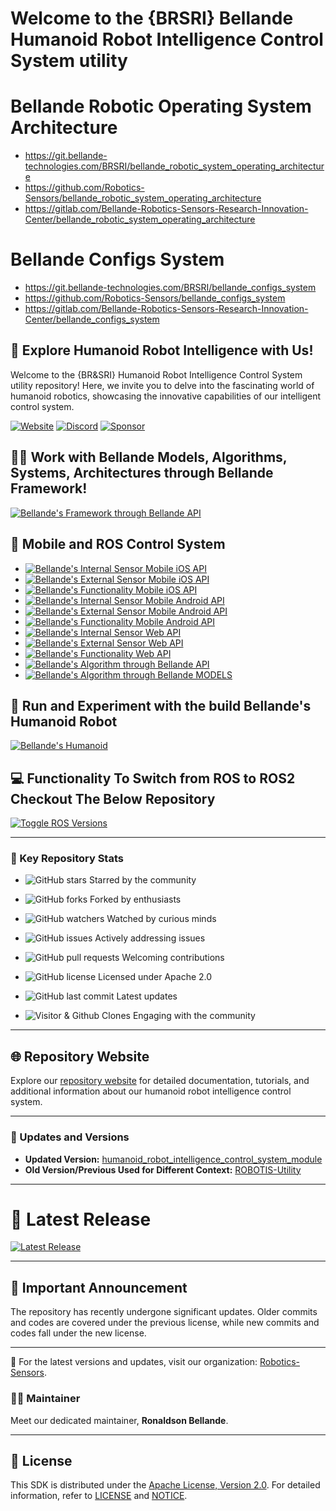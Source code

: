 # Welcome to the {BRSRI} Bellande Humanoid Robot Intelligence Control System utility

# Bellande Robotic Operating System Architecture
- https://git.bellande-technologies.com/BRSRI/bellande_robotic_system_operating_architecture
- https://github.com/Robotics-Sensors/bellande_robotic_system_operating_architecture
- https://gitlab.com/Bellande-Robotics-Sensors-Research-Innovation-Center/bellande_robotic_system_operating_architecture

# Bellande Configs System
- https://git.bellande-technologies.com/BRSRI/bellande_configs_system
- https://github.com/Robotics-Sensors/bellande_configs_system
- https://gitlab.com/Bellande-Robotics-Sensors-Research-Innovation-Center/bellande_configs_system

## 🤖 Explore Humanoid Robot Intelligence with Us!
Welcome to the {BR&SRI} Humanoid Robot Intelligence Control System utility repository! Here, we invite you to delve into the fascinating world of humanoid robotics, showcasing the innovative capabilities of our intelligent control system.


[![Website](https://img.shields.io/badge/Visit%20our-Website-0099cc?style=for-the-badge)](https://robotics-sensors.github.io)
[![Discord](https://img.shields.io/badge/Join%20our-Discord-7289DA?logo=discord&style=for-the-badge)](https://discord.gg/Yc72nd4w)
[![Sponsor](https://img.shields.io/badge/Sponsor-Robotics%20Sensors%20Research-red?style=for-the-badge&logo=github)](https://github.com/sponsors/Robotics-Sensors)


## 🧑‍💼 Work with Bellande Models, Algorithms, Systems, Architectures through Bellande Framework!
[![Bellande's Framework through Bellande API](https://img.shields.io/badge/Bellande's%20Framework%20through%20Bellande's%20API-Bellande%20Framework-blue?style=for-the-badge&logo=ros&color=blue)](https://github.com/Robotics-Sensors/bellande_framework)


## 📢 Mobile and ROS Control System
- [![Bellande's Internal Sensor Mobile iOS API](https://img.shields.io/badge/Bellande's%20Internal%20Sensor%20Mobile%20iOS%20API-Bellande%20API-blue?style=for-the-badge&logo=swift&color=blue)](https://github.com/Application-UI-UX/bellande_internal_sensor_mobile_ios_api)
- [![Bellande's External Sensor Mobile iOS API](https://img.shields.io/badge/Bellande's%20External%20Sensor%20Mobile%20iOS%20API-Bellande%20API-blue?style=for-the-badge&logo=swift&color=blue)](https://github.com/Application-UI-UX/bellande_external_sensor_mobile_ios_api)
- [![Bellande's Functionality Mobile iOS API](https://img.shields.io/badge/Bellande's%20Functionality%20Mobile%20iOS%20API-Bellande%20API-blue?style=for-the-badge&logo=swift&color=blue)](https://github.com/Application-UI-UX/bellande_functionality_mobile_ios_api)
- [![Bellande's Internal Sensor Mobile Android API](https://img.shields.io/badge/Bellande's%20Internal%20Sensor%20Mobile%20Android%20API-Bellande%20API-blue?style=for-the-badge&logo=android&color=blue)](https://github.com/Application-UI-UX/bellande_internal_sensor_mobile_android_api)
- [![Bellande's External Sensor Mobile Android API](https://img.shields.io/badge/Bellande's%20External%20Sensor%20Mobile%20Android%20API-Bellande%20API-blue?style=for-the-badge&logo=android&color=blue)](https://github.com/Application-UI-UX/bellande_external_sensor_mobile_android_api)
- [![Bellande's Functionality Mobile Android API](https://img.shields.io/badge/Bellande's%20Functionality%20Mobile%20Android%20API-Bellande%20API-blue?style=for-the-badge&logo=android&color=blue)](https://github.com/Application-UI-UX/bellande_functionality_mobile_android_api)
- [![Bellande's Internal Sensor Web API](https://img.shields.io/badge/Bellande's%20Internal%20Sensor%20Web%20API-Bellande%20API-blue?style=for-the-badge&logo=javascript&color=blue)](https://github.com/Application-UI-UX/bellande_internal_sensor_web_api)
- [![Bellande's External Sensor Web API](https://img.shields.io/badge/Bellande's%20External%20Sensor%20Web%20API-Bellande%20API-blue?style=for-the-badge&logo=javascript&color=blue)](https://github.com/Application-UI-UX/bellande_external_sensor_web_api)
- [![Bellande's Functionality Web API](https://img.shields.io/badge/Bellande's%20Functionality%20Web%20API-Bellande%20API-blue?style=for-the-badge&logo=javascript&color=blue)](https://github.com/Application-UI-UX/bellande_functionality_web_api)
- [![Bellande's Algorithm through Bellande API](https://img.shields.io/badge/Bellande's%20Algorithm%20through%20Bellande's%20API-Bellande%20API-blue?style=for-the-badge&logo=ros&color=blue)](https://github.com/Robotics-Sensors/bellande_functionality_ros_api)
- [![Bellande's Algorithm through Bellande MODELS](https://img.shields.io/badge/Bellande's%20Algorithm%20through%20Bellande's%20API-Bellande%20MODELS-blue?style=for-the-badge&logo=ros&color=blue)](https://github.com/Robotics-Sensors/bellande_ros_models)


## 🔄 Run and Experiment with the build Bellande's Humanoid Robot
[![Bellande's Humanoid](https://img.shields.io/badge/Bellande's-Humanoid%20Robot%20Package-blue?style=for-the-badge&logo=ros&color=blue)](https://github.com/Robotics-Sensors/bellande_humanoid_robotics_package)


## 💻 Functionality To Switch from ROS to ROS2 Checkout The Below Repository
[![Toggle ROS Versions](https://img.shields.io/badge/Toggle%20ROS%20Versions-Explore%20ROS%20and%20ROS2%20migration-blue?style=for-the-badge&logo=ros&color=blue)](https://github.com/Robotics-Sensors/ros_extension)

---

### 🚀 Key Repository Stats

- ![GitHub stars](https://img.shields.io/github/stars/Robotics-Sensors/bellande_humanoid_robot_intelligence_control_system_utility.svg?style=social) Starred by the community
- ![GitHub forks](https://img.shields.io/github/forks/Robotics-Sensors/bellande_humanoid_robot_intelligence_control_system_utility.svg?style=social) Forked by enthusiasts
- ![GitHub watchers](https://img.shields.io/github/watchers/Robotics-Sensors/bellande_humanoid_robot_intelligence_control_system_utility.svg?style=social) Watched by curious minds

- ![GitHub issues](https://img.shields.io/github/issues/Robotics-Sensors/bellande_humanoid_robot_intelligence_control_system_utility.svg) Actively addressing issues
- ![GitHub pull requests](https://img.shields.io/github/issues-pr/Robotics-Sensors/bellande_humanoid_robot_intelligence_control_system_utility.svg) Welcoming contributions
- ![GitHub license](https://img.shields.io/github/license/Robotics-Sensors/bellande_humanoid_robot_intelligence_control_system_utility.svg) Licensed under Apache 2.0

- ![GitHub last commit](https://img.shields.io/github/last-commit/Robotics-Sensors/bellande_humanoid_robot_intelligence_control_system_utility.svg) Latest updates
- ![Visitor & Github Clones](https://img.shields.io/badge/dynamic/json?color=2e8b57&label=Visitor%20%26%20GitHub%20Clones&query=$.count&url=https://api.github.com/repos/Robotics-Sensors/bellande_humanoid_robot_intelligence_control_system_utility/traffic) Engaging with the community

---

## 🌐 Repository Website

Explore our [repository website](https://robotics-sensors.github.io/bellande_humanoid_robot_intelligence_control_system_utility) for detailed documentation, tutorials, and additional information about our humanoid robot intelligence control system.

---

### 🔄 Updates and Versions

- **Updated Version:** [humanoid_robot_intelligence_control_system_module](https://github.com/Robotics-Sensors/bellande_humanoid_robot_intelligence_control_system_utility)
- **Old Version/Previous Used for Different Context:** [ROBOTIS-Utility](https://github.com/ROBOTIS-GIT/ROBOTIS-Utility)

---

# 🎉 Latest Release

[![Latest Release](https://img.shields.io/github/v/release/Robotics-Sensors/bellande_humanoid_robot_intelligence_control_system_utility?style=for-the-badge&color=yellow)](https://github.com/Robotics-Sensors/bellande_humanoid_robot_intelligence_control_system_utility/releases/)

---

## 📢 Important Announcement

The repository has recently undergone significant updates. Older commits and codes are covered under the previous license, while new commits and codes fall under the new license.

---

🚀 For the latest versions and updates, visit our organization: [Robotics-Sensors](https://github.com/Robotics-Sensors).

### 🧑‍💼 Maintainer

Meet our dedicated maintainer, **Ronaldson Bellande**.

---

## 📄 License

This SDK is distributed under the [Apache License, Version 2.0](https://www.apache.org/licenses/LICENSE-2.0). For detailed information, refer to [LICENSE](https://github.com/Robotics-Sensors/humanoid_robot_intelligence_control_system_utility/blob/main/LICENSE) and [NOTICE](https://github.com/Robotics-Sensors/humanoid_robot_intelligence_control_system_utility/blob/main/LICENSE).
